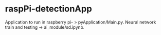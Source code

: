 # raspPi-detectionApp

Application to run in raspberry pi- > pyApplication/Main.py.
Neural network train and testing -> ai_module/sd.ipynb.

